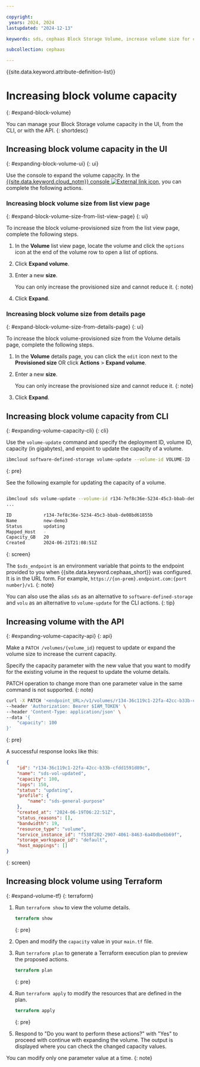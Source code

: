 ```yaml
---

copyright:
 years: 2024, 2024
lastupdated: "2024-12-13"

keywords: sds, cephaas Block Storage Volume, increase volume size for cephaas, manage volume, expand volume size

subcollection: cephaas

---
```


{{site.data.keyword.attribute-definition-list}}

# Increasing block volume capacity
{: #expand-block-volume}

You can manage your Block Storage volume capacity in the UI, from the CLI, or with the API.
{: shortdesc}

## Increasing block volume capacity in the UI
{: #expanding-block-volume-ui}
{: ui}

Use the console to expand the volume capacity. In the [{{site.data.keyword.cloud_notm}} console ![External link icon](../icons/launch-glyph.svg "External link icon")](https://{DomainName}/software-defined-storage), you can complete the following actions.


### Increasing block volume size from list view page
{: #expand-block-volume-size-from-list-view-page}
{: ui}

To increase the block volume-provisioned size from the list view page, complete the following steps.

1. In the **Volume** list view page, locate the volume and click the `options` icon at the end of the volume row to open a list of options.
3. Click **Expand volume**.
2. Enter a new **size**.

    You can only increase the provisioned size and cannot reduce it.
    {: note}

3. Click **Expand**.


### Increasing block volume size from details page
{: #expand-block-volume-size-from-details-page}
{: ui}

To increase the block volume-provisioned size from the Volume details page, complete the following steps.

1. In the **Volume** details page, you can click the `edit` icon next to the **Provisioned size** OR click **Actions** > **Expand volume**.
2. Enter a new **size**.

    You can only increase the provisioned size and cannot reduce it.
    {: note}

3. Click **Expand**.



## Increasing block volume capacity from CLI
{: #expanding-volume-capacity-cli}
{: cli}

Use the `volume-update` command and specify the deployment ID, volume ID, capacity (in gigabytes), and enpoint to update the capacity of a volume.

```sh
ibmcloud software-defined-storage volume-update --volume-id VOLUME-ID --capacity CAPACITY --url string
```
{: pre}

See the following example for updating the capacity of a volume.

```bash

ibmcloud sds volume-update --volume-id r134-7ef8c36e-5234-45c3-bbab-de08bd61855b --capacity 20 --url $sds_endpoint
...

ID            r134-7ef8c36e-5234-45c3-bbab-de08bd61855b
Name          new-demo3
Status        updating
Mapped_Host   -
Capacity_GB   20
Created       2024-06-21T21:08:51Z
```
{: screen}

The `$sds_endpoint` is an environment variable that points to the endpoint provided to you when {{site.data.keyword.cephaas_short}} was configured. It is in the URL form. For example, `https://{on-prem}.endpoint.com:{port number}/v1`.
{: note}

You can also use the alias `sds` as an alternative to `software-defined-storage` and `volu` as an alternative to `volume-update` for the CLI actions.
{: tip}


## Increasing volume with the API
{: #expanding-volume-capacity-api}
{: api}

Make a `PATCH /volumes/{volume_id}` request to update or expand the volume size to increase the current capacity.

Specify the capacity parameter with the new value that you want to modify for the existing volume in the request to update the volume details.

PATCH operation to change more than one parameter value in the same command is not supported.
{: note}


```sh
curl -X PATCH '<endpoint_URL>/v1/volumes/r134-36c119c1-22fa-42cc-b33b-cfdd1591d89c' \
--header 'Authorization: Bearer $IAM_TOKEN' \
--header 'Content-Type: application/json' \
--data '{
    "capacity": 100
}'
```
{: pre}

A successful response looks like this:

```json
{
    "id": "r134-36c119c1-22fa-42cc-b33b-cfdd1591d89c",
    "name": "sds-vol-updated",
    "capacity": 100,
    "iops": 150,
    "status": "updating",
    "profile": {
        "name": "sds-general-purpose"
    },
    "created_at": "2024-06-19T06:22:51Z",
    "status_reasons": [],
    "bandwidth": 19,
    "resource_type": "volume",
    "service_instance_id": "f538f202-2907-4061-8463-6a40dbe6b69f",
    "storage_workspace_id": "default",
    "host_mappings": []
}
```
{: screen}


## Increasing block volume using Terraform
{: #expand-volume-tf}
{: terraform}


1. Run `terraform show` to view the volume details.

    ```terraform
    terraform show
    ```
    {: pre}

2. Open and modify the `capacity` value in your `main.tf` file.

3. Run `terraform plan` to generate a Terraform execution plan to preview the proposed actions.

    ```terraform
    terraform plan
    ```
    {: pre}

4. Run `terraform apply` to modify the resources that are defined in the plan.

    ```terraform
    terraform apply
    ```
    {: pre}

4. Respond to "Do you want to perform these actions?" with "Yes" to proceed with continue with expanding the volume. The output is displayed where you can check the changed capacity values.

You can modify only one parameter value at a time.
{: note}
